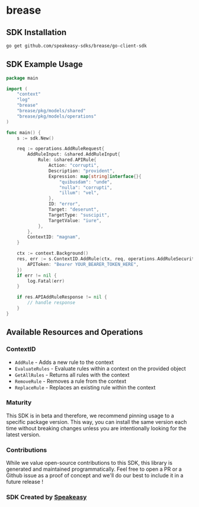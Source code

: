 # brease

<!-- Start SDK Installation -->
## SDK Installation

```bash
go get github.com/speakeasy-sdks/brease/go-client-sdk
```
<!-- End SDK Installation -->

## SDK Example Usage
<!-- Start SDK Example Usage -->
```go
package main

import (
    "context"
    "log"
    "brease"
    "brease/pkg/models/shared"
    "brease/pkg/models/operations"
)

func main() {
    s := sdk.New()

    req := operations.AddRuleRequest{
        AddRuleInput: &shared.AddRuleInput{
            Rule: &shared.APIRule{
                Action: "corrupti",
                Description: "provident",
                Expression: map[string]interface{}{
                    "quibusdam": "unde",
                    "nulla": "corrupti",
                    "illum": "vel",
                },
                ID: "error",
                Target: "deserunt",
                TargetType: "suscipit",
                TargetValue: "iure",
            },
        },
        ContextID: "magnam",
    }

    ctx := context.Background()
    res, err := s.ContextID.AddRule(ctx, req, operations.AddRuleSecurity{
        APIToken: "Bearer YOUR_BEARER_TOKEN_HERE",
    })
    if err != nil {
        log.Fatal(err)
    }

    if res.APIAddRuleResponse != nil {
        // handle response
    }
}
```
<!-- End SDK Example Usage -->

<!-- Start SDK Available Operations -->
## Available Resources and Operations


### ContextID

* `AddRule` - Adds a new rule to the context
* `EvaluateRules` - Evaluate rules within a context on the provided object
* `GetAllRules` - Returns all rules with the context
* `RemoveRule` - Removes a rule from the context
* `ReplaceRule` - Replaces an existing rule within the context
<!-- End SDK Available Operations -->

### Maturity

This SDK is in beta and therefore, we recommend pinning usage to a specific package version.
This way, you can install the same version each time without breaking changes unless you are intentionally
looking for the latest version.

### Contributions

While we value open-source contributions to this SDK, this library is generated and maintained programmatically.
Feel free to open a PR or a Github issue as a proof of concept and we'll do our best to include it in a future release !

### SDK Created by [Speakeasy](https://docs.speakeasyapi.dev/docs/using-speakeasy/client-sdks)
